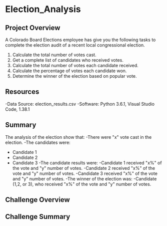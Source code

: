 # Election_Analysis

## Project Overview
A Colorado Board Elections employee has give you the following tasks to complete the election audit of a recent local congressional election.

1. Calculate the total number of votes cast.
2. Get a complete list of candidates who received votes.
3. Calculate the total number of votes each candidate received.
4. Calculate the percentage of votes each candidate won.
5. Determine the winner of the election based on popular vote.

## Resources
-Data Source: election_results.csv
-Software: Python 3.6.1, Visual Studio Code, 1.38.1

## Summary 
The analysis of the election show that:
-There were "x" vote cast in the election.
-The candidates were:
   - Candidate 1
   - Candidate 2
   - Candidate 3
-The candidate results were:
   -Candidate 1 received "x%" of the vote and "y" number of votes.
   -Candidate 2 received "x%" of the vote and "y" number of votes.
   -Candidate 3 received "x%" of the vote and "y" number of votes.
-The winner of the election was:
   -Candidate (1,2, or 3), who received "x%" of the vote and "y" number of votes.

## Challenge Overview

## Challenge Summary
